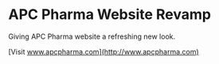 # APC Pharma Website Revamp

Giving APC Pharma website a refreshing new look.  

[Visit www.apcpharma.com](http://www.apcpharma.com)
